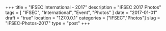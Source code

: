 +++
title = "IFSEC International - 2017"
description = "IFSEC 2017 Photos"
tags = [ "IFSEC", "International", "Event", "Photos" ]
date = "2017-01-01"
draft = "true"
location = "127.0.0.1"
categories = ["IFSEC","Photos"]
slug = "IFSEC-Photos-2017"
type = "post"
+++

